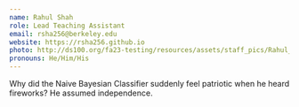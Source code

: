 ```yaml
---
name: Rahul Shah
role: Lead Teaching Assistant
email: rsha256@berkeley.edu
website: https://rsha256.github.io
photo: http://ds100.org/fa23-testing/resources/assets/staff_pics/Rahul_Shah.png
pronouns: He/Him/His
---
```

Why did the Naive Bayesian Classifier suddenly feel patriotic when he heard fireworks? He assumed independence.

